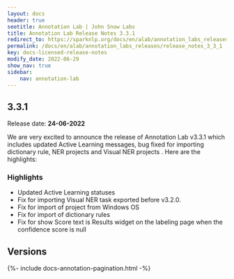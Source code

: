 ```yaml
---
layout: docs
header: true
seotitle: Annotation Lab | John Snow Labs
title: Annotation Lab Release Notes 3.3.1
redirect_to: https://sparknlp.org/docs/en/alab/annotation_labs_releases/release_notes_3_3_1
permalink: /docs/en/alab/annotation_labs_releases/release_notes_3_3_1
key: docs-licensed-release-notes
modify_date: 2022-06-29
show_nav: true
sidebar:
    nav: annotation-lab
---
```


<div class="h3-box" markdown="1">

## 3.3.1

Release date: **24-06-2022**

We are very excited to announce the release of Annotation Lab v3.3.1 which includes updated Active Learning messages, bug fixed for importing dictionary rule, NER projects and Visual NER projects . Here are the highlights:

### Highlights
- Updated Active Learning statuses
- Fix for importing Visual NER task exported before v3.2.0.
- Fix for import of project from Windows OS
- Fix for import of dictionary rules
- Fix for show Score text is Results widget on the labeling page when the confidence score is null


</div><div class="prev_ver h3-box" markdown="1">

## Versions

</div>

{%- include docs-annotation-pagination.html -%}